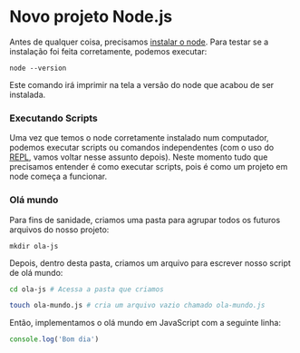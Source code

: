 # Novo projeto Node.js

Antes de qualquer coisa, precisamos [instalar o node](https://nodejs.org/en/download/). Para testar se a instalação foi feita corretamente, podemos executar:

```
node --version
```

Este comando irá imprimir na tela a versão do node que acabou de ser instalada. 

### Executando Scripts

Uma vez que temos o node corretamente instalado num computador, podemos executar scripts ou comandos independentes \(com o uso do [REPL](https://en.wikipedia.org/wiki/Read%E2%80%93eval%E2%80%93print_loop), vamos voltar nesse assunto depois\). Neste momento tudo que precisamos entender é como executar scripts, pois é como um projeto em node começa a funcionar.



### Olá mundo

Para fins de sanidade, criamos uma pasta para agrupar todos os futuros arquivos do nosso projeto:

```
mkdir ola-js
```

Depois, dentro desta pasta, criamos um arquivo para escrever nosso script de olá mundo:

```bash
cd ola-js # Acessa a pasta que criamos

touch ola-mundo.js # cria um arquivo vazio chamado ola-mundo.js
```

Então, implementamos o olá mundo em JavaScript com a seguinte linha:

```js
console.log('Bom dia')
```



